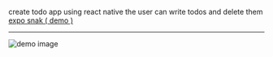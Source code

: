 create todo app using react native
the user can write todos and delete them
<br />
[expo snak ( demo )](https://snack.expo.io/BJo9zbDQ8)

---

![demo image](https://i.ibb.co/tKR2LpY/Screenshot-from-2020-02-16-20-01-33.png)
